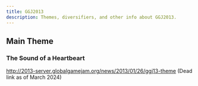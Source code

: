 ```yaml
---
title: GGJ2013
description: Themes, diversifiers, and other info about GGJ2013.
---
```


## Main Theme
### The Sound of a Heartbeart
http://2013-server.globalgamejam.org/news/2013/01/26/ggj13-theme
(Dead link as of March 2024)


